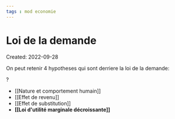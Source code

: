 ```yaml
---
tags : mod economie
---
```

# Loi de la demande
Created: 2022-09-28

On peut retenir 4 hypotheses qui sont derriere la loi de la demande:

?
- [[Nature et comportement humain]]
- [[Effet de revenu]]
- [[Effet de substitution]]
- **[[Loi d'utilité marginale décroissante]]** 
<!--SR:!2023-01-28,12,170-->